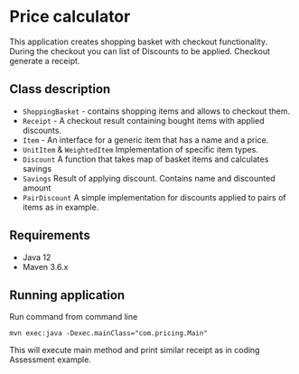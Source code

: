 # Price calculator

This application creates shopping basket with checkout functionality. 
During the checkout you can list of Discounts to be applied. Checkout generate a receipt.

## Class description

* `ShoppingBasket` - contains shopping items and allows to checkout them.
* `Receipt` - A checkout result containing bought items with applied discounts.
* `Item` - An interface for a generic item that has a name and a price.
* `UnitItem` & `WeightedItem` Implementation of specific item types.
* `Discount` A function that takes map of basket items and calculates savings
* `Savings` Result of applying discount. Contains name and discounted amount
* `PairDiscount` A simple implementation for discounts applied to pairs of items as in example.


## Requirements
* Java 12
* Maven 3.6.x

## Running application

Run command from command line

``mvn exec:java -Dexec.mainClass="com.pricing.Main"
``

This will execute main method and print similar receipt as in coding Assessment example.

